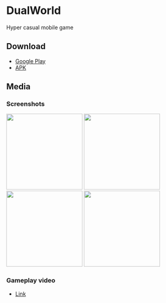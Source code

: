 # DualWorld

Hyper casual mobile game

## Download 

+ [Google Play](https://play.google.com/store/apps/details?id=com.bggames.dualworld)
+ [APK](https://github.com/anzxfukuoka/DualWorld/releases/)

## Media

### Screenshots 

<img src="https://user-images.githubusercontent.com/40743541/213240965-06d497ad-0fc7-4a08-b48b-fee5c1a0713d.png" width="200" height="auto" /> <img src="https://user-images.githubusercontent.com/40743541/213241149-854f1278-214e-465e-a8ec-cde6866a3912.png" width="200" height="auto" /> <img src="https://user-images.githubusercontent.com/40743541/213241296-81ed5bcc-9c5c-4ec1-b88c-c07ccfe2433d.png" width="200" height="auto" /> <img src="https://user-images.githubusercontent.com/40743541/213230092-39db1797-145d-478e-8f9a-7f28eb833106.png" width="200" height="auto" /> 

### Gameplay video

+ [Link](https://github.com/anzxfukuoka/DualWorld/blob/main/gameplay.mp4)


